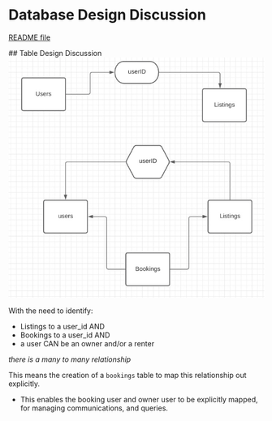 # Database Design Discussion

[README file](./README.md)

## Table Design Discussion
![Database design](../public/images/database_many_to_many.png)

With the need to identify:
  - Listings to a user_id
  AND
  - Bookings to a user_id
  AND
  - a user CAN be an owner and/or a renter

_there is a many to many relationship_

This means the creation of a ```bookings``` table to map this relationship out explicitly.
  - This enables the booking user and owner user to be explicitly mapped, for managing communications, and queries.
